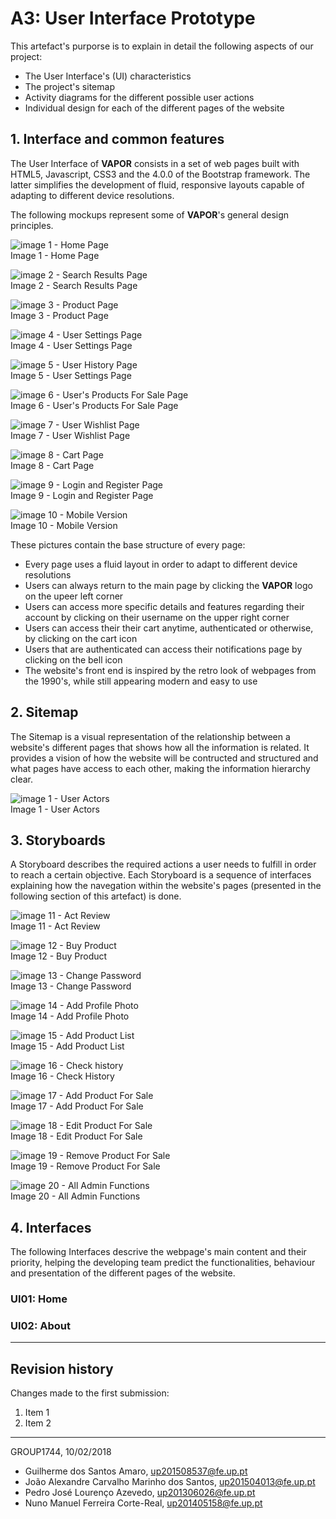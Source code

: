 # A3: User Interface Prototype

This artefact's purporse is to explain in detail the following aspects of our project:
 - The User Interface's (UI) characteristics
 - The project's sitemap
 - Activity diagrams for the different possible user actions
 - Individual design for each of the different pages of the website
 
## 1. Interface and common features

The User Interface of **VAPOR** consists in a set of web pages built with HTML5, Javascript, CSS3 and the 4.0.0 of the Bootstrap framework.
The latter simplifies the development of fluid, responsive layouts capable of adapting to different device resolutions.
 
The following mockups represent some of **VAPOR**'s general design principles.

![image 1 - Home Page](/images/mockups/a3_12.png)   
Image 1 - Home Page

![image 2 - Search Results Page](/images/mockups/a3_13.png)   
Image 2 - Search Results Page

![image 3 - Product Page](/images/mockups/a3_14.png)   
Image 3 - Product Page

![image 4 - User Settings Page](/images/mockups/a3_15.png)   
Image 4 - User Settings Page

![image 5 - User History Page](/images/mockups/a3_16.png)   
Image 5 - User Settings Page

![image 6 - User's Products For Sale Page](/images/mockups/a3_17.png)   
Image 6 - User's Products For Sale Page

![image 7 - User Wishlist Page](/images/mockups/a3_18.png)   
Image 7 - User Wishlist Page

![image 8 - Cart Page](/images/mockups/a3_19.png)   
Image 8 - Cart Page

![image 9 - Login and Register Page](/images/mockups/a3_20.png)   
Image 9 - Login and Register Page
  
![image 10 - Mobile Version](/images/mockups/a3_21.png)   
Image 10 - Mobile Version

These pictures contain the base structure of every page:
 - Every page uses a fluid layout in order to adapt to different device resolutions
 - Users can always return to the main page by clicking the **VAPOR** logo on the upeer left corner
 - Users can access more specific details and features regarding their account by clicking on their username on the upper right corner
 - Users can access their their cart anytime, authenticated or otherwise, by clicking on the cart icon
 - Users that are authenticated can access their notifications page by clicking on the bell icon
 - The website's front end is inspired by the retro look of webpages from the 1990's, while still appearing modern and easy to use

## 2. Sitemap

The Sitemap is a visual representation of the relationship between a website's different pages that shows how all the information is related.
It provides a vision of how the website will be contructed and structured and what pages have access to each other, making the information hierarchy clear.

![image 1 - User Actors](/images/sitemap/a3_1.png)   
 Image 1 - User Actors
 
## 3. Storyboards

A Storyboard describes the required actions a user needs to fulfill in order to reach a certain objective.
Each Storyboard is a sequence of interfaces explaining how the navegation within the website's pages (presented in the following section of this artefact) is done.
 
 ![image 11 - Act Review](/images/a3_2.png "Optional Title")  
 Image 11 - Act Review
 
 ![image 12 - Buy Product](/images/a3_3.png)   
 Image 12 - Buy Product
 
 ![image 13 - Change Password](/images/a3_4.png)  
 Image 13 - Change Password
 
 ![image 14 - Add Profile Photo](/images/a3_5.png)   
 Image 14 - Add Profile Photo
 
 ![image 15 - Add Product List](/images/a3_6.png)   
 Image 15 - Add Product List
 
 ![image 16 - Check history](/images/a3_7.png)   
 Image 16 - Check History
 
 ![image 17 - Add Product For Sale](/images/a3_8.png)   
 Image 17 - Add Product For Sale
 
 ![image 18 - Edit Product For Sale](/images/a3_9.png)   
 Image 18 - Edit Product For Sale
 
 ![image 19 - Remove Product For Sale](/images/a3_10.png)   
 Image 19 - Remove Product For Sale
 
 ![image 20 - All Admin Functions](/images/a3_11.png)   
 Image 20 - All Admin Functions
 
 
 
## 4. Interfaces

The following Interfaces descrive the webpage's main content and their priority, helping the developing team predict the functionalities, behaviour and presentation of the different pages of the website.
 
### UI01: Home
 
### UI02: About
 
 
***
 
## Revision history
 
Changes made to the first submission:
1. Item 1
1. Item 2
 
***
 
GROUP1744, 10/02/2018

- Guilherme dos Santos Amaro, up201508537@fe.up.pt
- João Alexandre Carvalho Marinho dos Santos, up201504013@fe.up.pt
- Pedro José Lourenço Azevedo, up201306026@fe.up.pt
- Nuno Manuel Ferreira Corte-Real, up201405158@fe.up.pt

